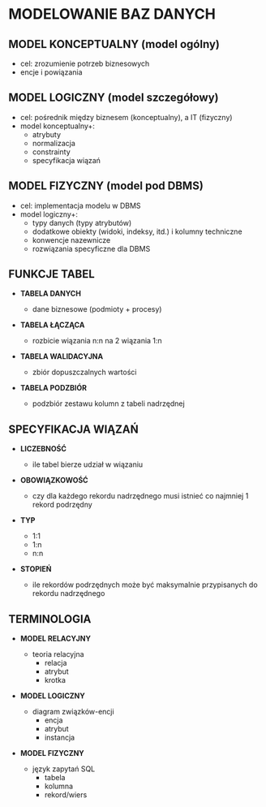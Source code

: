 # MODELOWANIE BAZ DANYCH

## MODEL KONCEPTUALNY (model ogólny)
    
- cel: zrozumienie potrzeb biznesowych
- encje i powiązania

## MODEL LOGICZNY (model szczegółowy)

- cel: pośrednik między biznesem (konceptualny), a IT (fizyczny)
- model konceptualny+:
    - atrybuty
    - normalizacja
    - constrainty
    - specyfikacja wiązań

## MODEL FIZYCZNY (model pod DBMS)

- cel: implementacja modelu w DBMS
- model logiczny+:
    - typy danych (typy atrybutów)
    - dodatkowe obiekty (widoki, indeksy, itd.) i kolumny techniczne
    - konwencje nazewnicze
    - rozwiązania specyficzne dla DBMS

## FUNKCJE TABEL

- **TABELA DANYCH**  

    - dane biznesowe (podmioty + procesy)

- **TABELA ŁĄCZĄCA**  

    - rozbicie wiązania n:n na 2 wiązania 1:n

- **TABELA WALIDACYJNA** 

    - zbiór dopuszczalnych wartości

- **TABELA PODZBIÓR**

    - podzbiór zestawu kolumn z tabeli nadrzędnej

## SPECYFIKACJA WIĄZAŃ

- **LICZEBNOŚĆ**

    - ile tabel bierze udział w wiązaniu

- **OBOWIĄZKOWOŚĆ**

    - czy dla każdego rekordu nadrzędnego musi istnieć co najmniej 1 rekord podrzędny

- **TYP**

    - 1:1
    - 1:n
    - n:n

- **STOPIEŃ**

    - ile rekordów podrzędnych może być maksymalnie przypisanych do rekordu nadrzędnego

## TERMINOLOGIA 

- **MODEL RELACYJNY**

    - teoria relacyjna
        - relacja
        - atrybut
        - krotka

- **MODEL LOGICZNY**

    - diagram związków-encji
        - encja
        - atrybut
        - instancja
        
- **MODEL FIZYCZNY**

    - język zapytań SQL
        - tabela
        - kolumna
        - rekord/wiers 